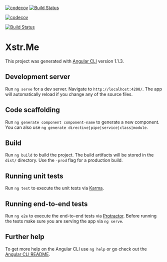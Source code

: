 
[![codecov](https://travis-ci.org/guedouari/xstr.me/branch/next/graph/badge.svg)](https://travis-ci.org/guedouari/xstr.me)
[![Build Status](https://travis-ci.org/guedouari/xstr.me.svg?branch=next)](https://travis-ci.org/guedouari/xstr.me)


[![codecov](https://codecov.io/gh/guedouari/xstr.me/branch/next/graph/badge.svg)](https://codecov.io/gh/guedouari/xstr.me)


[![Build Status](https://travis-ci.org/guedouari/xstr.me.svg?branch=next)](https://travis-ci.org/guedouari/xstr.me)

# Xstr.Me

This project was generated with [Angular CLI](https://github.com/angular/angular-cli) version 1.1.3.

## Development server

Run `ng serve` for a dev server. Navigate to `http://localhost:4200/`. The app will automatically reload if you change any of the source files.

## Code scaffolding

Run `ng generate component component-name` to generate a new component. You can also use `ng generate directive|pipe|service|class|module`.

## Build

Run `ng build` to build the project. The build artifacts will be stored in the `dist/` directory. Use the `-prod` flag for a production build.

## Running unit tests

Run `ng test` to execute the unit tests via [Karma](https://karma-runner.github.io).

## Running end-to-end tests

Run `ng e2e` to execute the end-to-end tests via [Protractor](http://www.protractortest.org/).
Before running the tests make sure you are serving the app via `ng serve`.

## Further help

To get more help on the Angular CLI use `ng help` or go check out the [Angular CLI README](https://github.com/angular/angular-cli/blob/master/README.md).
